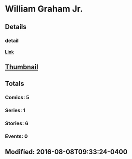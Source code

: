 # William  Graham Jr.
## Details
### detail
#### [Link](http://marvel.com/comics/creators/12907/william_graham_jr.?utm_campaign=apiRef&utm_source=225578a89fc76f3d20fbffda5d17a88d)
## [Thumbnail](http://i.annihil.us/u/prod/marvel/i/mg/b/40/image_not_available.jpg)
## Totals
### Comics: 5
### Series: 1
### Stories: 6
### Events: 0
## Modified: 2016-08-08T09:33:24-0400